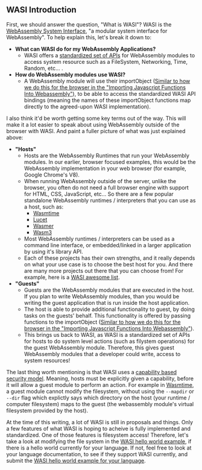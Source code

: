 ## WASI Introduction

First, we should answer the question, "What is WASI"? WASI is the [WebAssembly System Interface](https://wasi.dev/), "a modular system interface for WebAssembly". To help explain this, let's break it down to:

- **What can WASI do for my WebAssembly Applications?**
  - WASI offers a [standardized set of APIs](https://github.com/WebAssembly/WASI/blob/master/phases/snapshot/docs.md) for WebAssembly modules to access system resource such as a FileSystem, Networking, Time, Random, etc... .
- **How do WebAssembly modules use WASI?**
  - A WebAssembly module will use their importObject ([Similar to how we do this for the browser in the "Importing Javascript Functions Into Webassembly"](/example-redirect?exampleName=importing-javascript-functions-into-webassembly)), to be able to access the standardized WASI API bindings (meaning the names of these importObject functions map directly to the agreed-upon WASI implementation).

I also think it'd be worth getting some key terms out of the way. This will make it a lot easier to speak about using WebAssembly outside of the browser with WASI. And paint a fuller picture of what was just explained above:

- **"Hosts"**
  - Hosts are the WebAssembly Runtimes that run your WebAssembly modules. In our earlier, browser focused examples, this would be the WebAssembly implementation in your web browser (for example, Google Chrome's V8).
  - When running WebAssembly outside of the server, unlike the browser, you often do not need a full browser engine with support for HTML, CSS, JavaScript, etc... So there are a few popular standalone WebAssembly runtimes / interpreters that you can use as a host, such as:
    - [Wasmtime](https://wasmtime.dev/)
    - [Lucet](https://github.com/bytecodealliance/lucet)
    - [Wasmer](https://wasmer.io/)
    - [Wasm3](https://github.com/wasm3/wasm3)
  - Most WebAssembly runtimes / interpreters can be used as a command line interface, or embedded/linked in a larger application by using it's library API.
  - Each of these projects has their own strengths, and it really depends on what your use case is to choose the best host for you. And there are many more projects out there that you can choose from! For example, here is a [WASI awesome list](https://github.com/wasmerio/awesome-wasi).
- **"Guests"**
  - Guests are the WebAssembly modules that are executed in the host. If you plan to write WebAssembly modules, than you would be writing the guest application that is run inside the host application.
  - The host is able to provide additional functionality to guest, by doing tasks on the guests' behalf. This functionality is offered by passing functions to the importObject ([Similar to how we do this for the browser in the "Importing Javascript Functions Into Webassembly"](/example-redirect?exampleName=importing-javascript-functions-into-webassembly)).
  - This brings us back to WASI, as WASI is a standardized set of APIs for hosts to do system level actions (such as filystem operations) for the guest WebAssembly module. Therefore, this gives guest WebAssembly modules that a developer could write, access to system resources!

The last thing worth mentioning is that WASI uses a [capability based security model](https://github.com/bytecodealliance/wasmtime/blob/master/docs/WASI-capabilities.md). Meaning, hosts must be explicitly given a capability, before it will allow a guest module to perform an action. For example in [Wasmtime](https://wasmtime.dev/), a guest module cannot modify the filesystem, without using the `--mapdir` or `--dir` flag which explictly says which directory on the host (your runtime / computer filesystem) maps to the guest (the webassembly module's virtual filesystem provided by the host).

At the time of this writing, a lot of WASI is still in proposals and things. Only a few features of what WASI is hoping to acheive is fully implemented and standardized. One of those features is filesystem access! Therefore, let's take a look at modifying the file system in the [WASI hello world example](/example-redirect?exampleName=wasi-hello-world), if there is a hello world currently for your language. If not, feel free to look at your language documentation, to see if they support WASI currently, and submit the [WASI hello world example for your language](https://github.com/torch2424/wasm-by-example).
